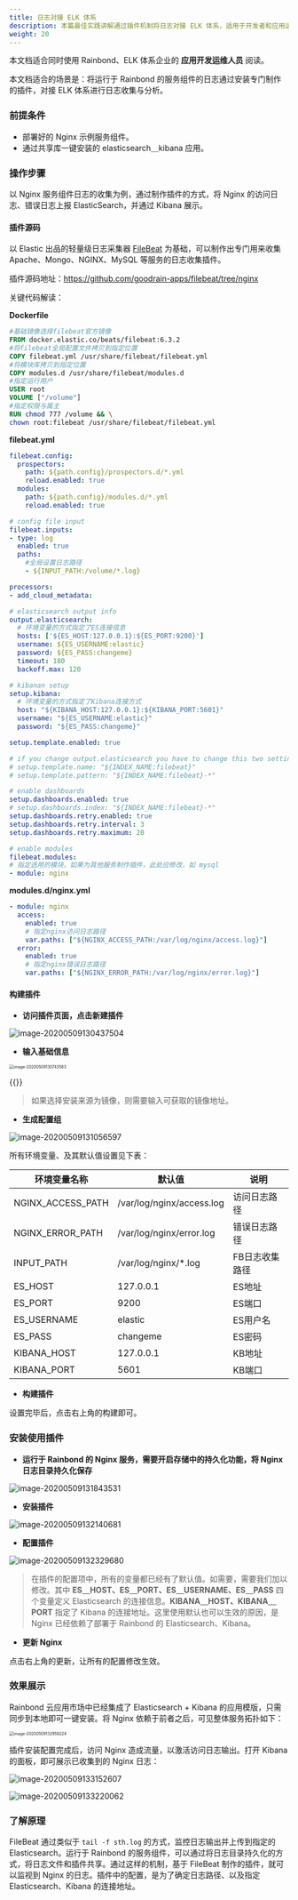 ```yaml
---
title: 日志对接 ELK 体系
description: 本篇最佳实践讲解通过插件机制将日志对接 ELK 体系，适用于开发者和应用运维人员。
weight: 20
---
```


本文档适合同时使用 Rainbond、ELK 体系企业的 **应用开发运维人员** 阅读。

本文档适合的场景是：将运行于 Rainbond 的服务组件的日志通过安装专门制作的插件，对接 ELK 体系进行日志收集与分析。



### 前提条件

- 部署好的 Nginx 示例服务组件。
- 通过共享库一键安装的 elasticsearch＿kibana 应用。

### 操作步骤

以 Nginx 服务组件日志的收集为例，通过制作插件的方式，将 Nginx 的访问日志、错误日志上报 ElasticSearch，并通过 Kibana 展示。

#### 插件源码

以 Elastic 出品的轻量级日志采集器 [FileBeat](https://www.elastic.co/cn/beats/filebeat) 为基础，可以制作出专门用来收集 Apache、Mongo、NGINX、MySQL 等服务的日志收集插件。

插件源码地址：https://github.com/goodrain-apps/filebeat/tree/nginx

关键代码解读：

**Dockerfile**

```dockerfile
#基础镜像选择filebeat官方镜像
FROM docker.elastic.co/beats/filebeat:6.3.2
#将filebeat全局配置文件拷贝到指定位置
COPY filebeat.yml /usr/share/filebeat/filebeat.yml
#将模块库拷贝到指定位置
COPY modules.d /usr/share/filebeat/modules.d
#指定运行用户
USER root
VOLUME ["/volume"]
#指定权限与属主
RUN chmod 777 /volume && \
chown root:filebeat /usr/share/filebeat/filebeat.yml
```

**filebeat.yml**

```yaml
filebeat.config:
  prospectors:
    path: ${path.config}/prospectors.d/*.yml
    reload.enabled: true
  modules:
    path: ${path.config}/modules.d/*.yml
    reload.enabled: true

# config file input
filebeat.inputs:
- type: log
  enabled: true
  paths:
    #全局设置日志路径
    - ${INPUT_PATH:/volume/*.log}

processors:
- add_cloud_metadata:

# elasticsearch output info
output.elasticsearch:
  # 环境变量的方式指定了ES连接信息
  hosts: ['${ES_HOST:127.0.0.1}:${ES_PORT:9200}']
  username: ${ES_USERNAME:elastic}
  password: ${ES_PASS:changeme}
  timeout: 180
  backoff.max: 120

# kibanan setup
setup.kibana:
  # 环境变量的方式指定了Kibana连接方式
  host: "${KIBANA_HOST:127.0.0.1}:${KIBANA_PORT:5601}"
  username: "${ES_USERNAME:elastic}"
  password: "${ES_PASS:changeme}"

setup.template.enabled: true

# if you change output.elasticsearch you have to change this two settings
# setup.template.name: "${INDEX_NAME:filebeat}"
# setup.template.pattern: "${INDEX_NAME:filebeat}-*"

# enable dashboards
setup.dashboards.enabled: true
# setup.dashboards.index: "${INDEX_NAME:filebeat}-*"
setup.dashboards.retry.enabled: true
setup.dashboards.retry.interval: 3
setup.dashboards.retry.maximum: 20

# enable modules
filebeat.modules:
# 指定选用的模块，如果为其他服务制作插件，此处应修改，如 mysql
- module: nginx
```

**modules.d/nginx.yml**

```yaml
- module: nginx
  access:
    enabled: true
    # 指定nginx访问日志路径
    var.paths: ["${NGINX_ACCESS_PATH:/var/log/nginx/access.log}"]
  error:
    enabled: true
    # 指定nginx错误日志路径
    var.paths: ["${NGINX_ERROR_PATH:/var/log/nginx/error.log}"]
```



#### 构建插件

- **访问插件页面，点击新建插件**

![image-20200509130437504](https://tva1.sinaimg.cn/large/007S8ZIlly1gem46wsgn3j31lb0u00wl.jpg)

- **输入基础信息**

<img src="https://tva1.sinaimg.cn/large/007S8ZIlly1gem4a2l2pzj30zr0u0766.jpg" alt="image-20200509130743583" style="zoom: 50%;" />

{{<image src="https://tva1.sinaimg.cn/large/007S8ZIlly1gem4a2l2pzj30zr0u0766.jpg" title="" style="zoom: 50%" >}}

> 如果选择安装来源为镜像，则需要输入可获取的镜像地址。

- **生成配置组**

![image-20200509131056597](https://tva1.sinaimg.cn/large/007S8ZIlly1gem4dew7oej31hk0u077m.jpg)

所有环境变量、及其默认值设置见下表：

| 环境变量名称      | 默认值                    | 说明           |
| ----------------- | ------------------------- | -------------- |
| NGINX_ACCESS_PATH | /var/log/nginx/access.log | 访问日志路径   |
| NGINX_ERROR_PATH  | /var/log/nginx/error.log  | 错误日志路径   |
| INPUT_PATH        | /var/log/nginx/*.log      | FB日志收集路径 |
| ES_HOST           | 127.0.0.1                 | ES地址         |
| ES_PORT           | 9200                      | ES端口         |
| ES_USERNAME       | elastic                   | ES用户名       |
| ES_PASS           | changeme                  | ES密码         |
| KIBANA_HOST       | 127.0.0.1                 | KB地址         |
| KIBANA_PORT       | 5601                      | KB端口         |

- **构建插件**

设置完毕后，点击右上角的构建即可。



### 安装使用插件

- **运行于 Rainbond 的 Nginx 服务，需要开启存储中的持久化功能，将 Nginx 日志目录持久化保存**

![image-20200509131843531](https://tva1.sinaimg.cn/large/007S8ZIlly1gem4ljk7msj327m0scwhr.jpg)





- **安装插件**

![image-20200509132140681](https://tva1.sinaimg.cn/large/007S8ZIlly1gem4ol42bbj31j70u0jun.jpg)

- **配置插件**

![image-20200509132329680](https://tva1.sinaimg.cn/large/007S8ZIlly1gem4qhlfmwj31qq0u0n0u.jpg)

> 在插件的配置项中，所有的变量都已经有了默认值。如需要，需要我们加以修改。其中 **ES＿HOST、ES＿PORT、ES＿USERNAME、ES＿PASS** 四个变量定义 Elasticsearch 的连接信息。**KIBANA＿HOST、KIBANA＿PORT** 指定了 Kibana 的连接地址。这里使用默认也可以生效的原因，是 Nginx 已经依赖了部署于 Rainbond 的 Elasticsearch、Kibana。



- **更新 Nginx**

点击右上角的更新，让所有的配置修改生效。



### 效果展示

Rainbond 云应用市场中已经集成了 Elasticsearch + Kibana 的应用模版，只需同步到本地即可一键安装。将 Nginx 依赖于前者之后，可见整体服务拓扑如下：

<img src="https://tva1.sinaimg.cn/large/007S8ZIlly1gem4x80bwoj30lc0ssaar.jpg" alt="image-20200509132958224" style="zoom:50%;" />

插件安装配置完成后，访问 Nginx 造成流量，以激活访问日志输出。打开 Kibana 的面板，即可展示已收集到的 Nginx 日志：

![image-20200509133152607](https://tva1.sinaimg.cn/large/007S8ZIlly1gem4z77rhuj31j00u0jy6.jpg)

![image-20200509133220062](https://tva1.sinaimg.cn/large/007S8ZIlly1gem4zom84zj31j20u0juk.jpg)



### 了解原理

FileBeat 通过类似于 `tail -f sth.log` 的方式，监控日志输出并上传到指定的 Elasticsearch。运行于 Rainbond 的服务组件，可以通过将日志目录持久化的方式，将日志文件和插件共享。通过这样的机制，基于 FileBeat 制作的插件，就可以监视到 Nginx 的日志。插件中的配置，是为了确定日志路径、以及指定 Elasticsearch、Kibana 的连接地址。